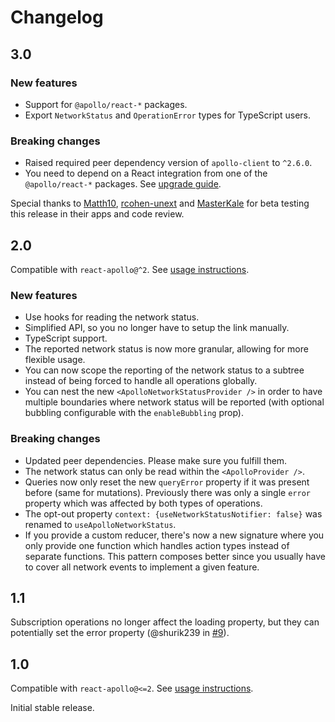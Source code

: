 # Changelog

## 3.0

### New features

 - Support for `@apollo/react-*` packages.
 - Export `NetworkStatus` and `OperationError` types for TypeScript users.

### Breaking changes

 - Raised required peer dependency version of `apollo-client` to `^2.6.0`.
 - You need to depend on a React integration from one of the `@apollo/react-*` packages. See [upgrade guide](https://www.apollographql.com/docs/react/migrating/hooks-migration/).

Special thanks to [Matth10](https://github.com/Matth10), [rcohen-unext](https://github.com/rcohen-unext) and [MasterKale](https://github.com/MasterKale) for beta testing this release in their apps and code review.

## 2.0

Compatible with `react-apollo@^2`. See [usage instructions](https://github.com/molindo/react-apollo-network-status/tree/e08e7b43e2e3447ec0d9399262d17b162162805e#react-apollo-network-status).

### New features

 - Use hooks for reading the network status.
 - Simplified API, so you no longer have to setup the link manually.
 - TypeScript support.
 - The reported network status is now more granular, allowing for more flexible usage.
 - You can now scope the reporting of the network status to a subtree instead of being forced to handle all operations globally.
 - You can nest the new `<ApolloNetworkStatusProvider />` in order to have multiple boundaries where network status will be reported (with optional bubbling configurable with the `enableBubbling` prop).

### Breaking changes

 - Updated peer dependencies. Please make sure you fulfill them.
 - The network status can only be read within the `<ApolloProvider />`.
 - Queries now only reset the new `queryError` property if it was present before (same for mutations). Previously there was only a single `error` property which was affected by both types of operations.
 - The opt-out property `context: {useNetworkStatusNotifier: false}` was renamed to `useApolloNetworkStatus`.
 - If you provide a custom reducer, there's now a new signature where you only provide one function which handles action types instead of separate functions. This pattern composes better since you usually have to cover all network events to implement a given feature.

## 1.1

Subscription operations no longer affect the loading property, but they can potentially set the error property (@shurik239 in [#9](https://github.com/molindo/react-apollo-network-status/pull/9)).

## 1.0

Compatible with `react-apollo@<=2`. See [usage instructions](https://github.com/molindo/react-apollo-network-status/tree/583a00f6344e05edcfee90bee0823a7736f56021#react-apollo-network-status).

Initial stable release.
